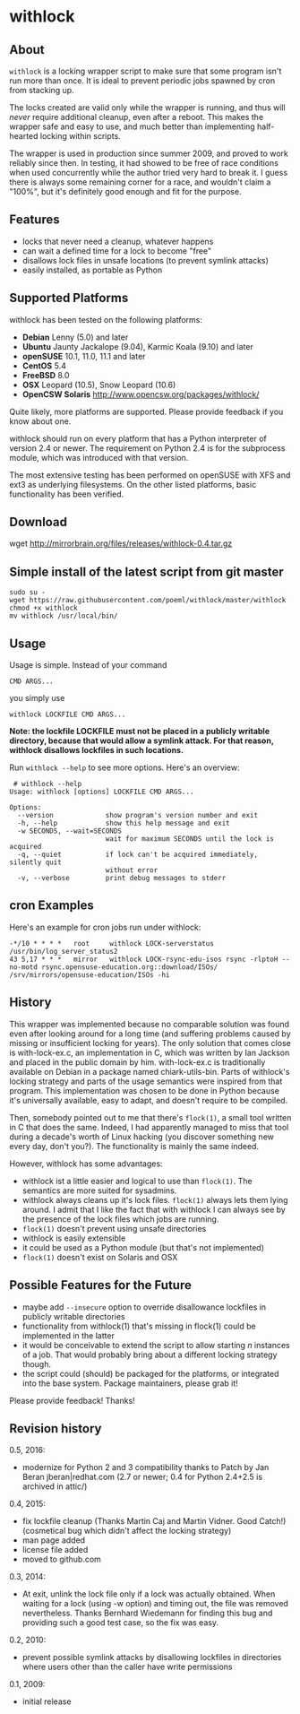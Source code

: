 # withlock

## About

`withlock` is a locking wrapper script to make sure that some program isn't run
more than once. It is ideal to prevent periodic jobs spawned by cron from
stacking up.

The locks created are valid only while the wrapper is running, and thus will
*never* require additional cleanup, even after a reboot. This makes the wrapper
safe and easy to use, and much better than implementing half-hearted locking
within scripts.

The wrapper is used in production since summer 2009, and proved to work
reliably since then. In testing, it had showed to be free of race conditions
when used concurrently while the author tried very hard to break it. I guess
there is always some remaining corner for a race, and wouldn't claim a "100%",
but it's definitely good enough and fit for the purpose.


## Features

* locks that never need a cleanup, whatever happens
* can wait a defined time for a lock to become "free"
* disallows lock files in unsafe locations (to prevent symlink attacks)
* easily installed, as portable as Python


## Supported Platforms

withlock has been tested on the following platforms:

* **Debian** Lenny (5.0) and later
* **Ubuntu** Jaunty Jackalope (9.04), Karmic Koala (9.10) and later
* **openSUSE** 10.1, 11.0, 11.1 and later
* **CentOS** 5.4
* **FreeBSD** 8.0
* **OSX** Leopard (10.5), Snow Leopard (10.6)
* **OpenCSW Solaris** http://www.opencsw.org/packages/withlock/

Quite likely, more platforms are supported. Please provide feedback if you know about one.

withlock should run on every platform that has a Python interpreter of version 2.4 or newer. The requirement on Python 2.4 is for the subprocess module, which was introduced with that version.

The most extensive testing has been performed on openSUSE with XFS and ext3 as underlying filesystems. On the other listed platforms, basic functionality has been verified.

## Download

wget http://mirrorbrain.org/files/releases/withlock-0.4.tar.gz


## Simple install of the latest script from git master

    sudo su -
    wget https://raw.githubusercontent.com/poeml/withlock/master/withlock
    chmod +x withlock
    mv withlock /usr/local/bin/


## Usage

Usage is simple. Instead of your command 

    CMD ARGS...

you simply use

    withlock LOCKFILE CMD ARGS...



**Note: the lockfile LOCKFILE must not be placed in a publicly writable
directory, because that would allow a symlink attack. For that reason, withlock
disallows lockfiles in such locations.**

Run `withlock --help` to see more options. Here's an overview:

     # withlock --help
    Usage: withlock [options] LOCKFILE CMD ARGS...
    
    Options:
      --version             show program's version number and exit
      -h, --help            show this help message and exit
      -w SECONDS, --wait=SECONDS
                            wait for maximum SECONDS until the lock is acquired
      -q, --quiet           if lock can't be acquired immediately, silently quit
                            without error
      -v, --verbose         print debug messages to stderr



## cron Examples

Here's an example for cron jobs run under withlock:


    -*/10 * * * *   root     withlock LOCK-serverstatus /usr/bin/log_server_status2
    43 5,17 * * *   mirror   withlock LOCK-rsync-edu-isos rsync -rlptoH --no-motd rsync.opensuse-education.org::download/ISOs/ /srv/mirrors/opensuse-education/ISOs -hi



## History

This wrapper was implemented because no comparable solution was found even after looking around for a long time (and suffering problems caused by missing or insufficient locking for years). The only solution that comes close is with-lock-ex.c, an implementation in C, which was written by Ian Jackson and placed in the public domain by him. with-lock-ex.c is traditionally available on Debian in a package named chiark-utils-bin. Parts of withlock's locking strategy and parts of the usage semantics were inspired from that program. This implementation was chosen to be done in Python because it's universally available, easy to adapt, and doesn't require to be compiled.

Then, somebody pointed out to me that there's `flock(1)`, a small tool written in C that does the same. Indeed, I had apparently managed to miss that tool during a decade's worth of Linux hacking (you discover something new every day, don't you?). The functionality is mainly the same indeed. 

However, withlock has some advantages:

* withlock ist a little easier and logical to use than `flock(1)`. The semantics are more suited for sysadmins.
* withlock always cleans up it's lock files. `flock(1)` always lets them lying around. I admit that I like the fact that with withlock I can always see by the presence of the lock files which jobs are running.
* `flock(1)` doesn't prevent using unsafe directories
* withlock is easily extensible
* it could be used as a Python module (but that's not implemented)
* `flock(1)` doesn't exist on Solaris and OSX


## Possible Features for the Future

* maybe add `--insecure` option to override disallowance lockfiles in publicly
  writable directories
* functionality from withlock(1) that's missing in flock(1) could be
  implemented in the latter
* it would be conceivable to extend the script to allow starting *n* instances
  of a job. That would probably bring about a different locking strategy
  though.
* the script could (should) be packaged for the platforms, or integrated into the base system. Package maintainers, please grab it!


Please provide feedback!
Thanks!


## Revision history


0.5, 2016:

- modernize for Python 2 and 3 compatibility
  thanks to Patch by Jan Beran jberan|redhat.com
  (2.7 or newer; 0.4 for Python 2.4+2.5 is archived in attic/)

0.4, 2015:

- fix lockfile cleanup (Thanks Martin Caj and Martin Vidner. Good Catch!)
  (cosmetical bug which didn't affect the locking strategy)
- man page added
- license file added
- moved to github.com

0.3, 2014:

- At exit, unlink the lock file only if a lock was actually obtained.
  When waiting for a lock (using -w option) and timing out, the file
  was removed nevertheless. Thanks Bernhard Wiedemann for finding this
  bug and providing such a good test case, so the fix was easy.

0.2, 2010:

- prevent possible symlink attacks by disallowing lockfiles in directories
  where users other than the caller have write permissions

0.1, 2009:

- initial release
